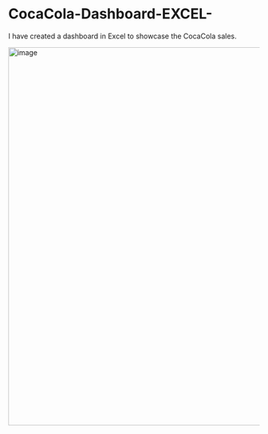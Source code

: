 # CocaCola-Dashboard-EXCEL-
I have created a dashboard in Excel to showcase the CocaCola sales.

<img width="757" alt="image" src="https://user-images.githubusercontent.com/95761557/192445264-6f8c62c9-eed5-4164-bb13-be25004ed5a8.png">
